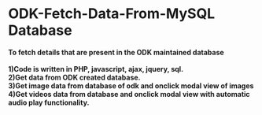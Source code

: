 # ODK-Fetch-Data-From-MySQL Database
<b> To fetch details that are present in the ODK maintained database<b>
  <br><br>
1)Code is written in PHP, javascript, ajax, jquery, sql.<br>
2)Get data from ODK created database.<br>
3)Get image data from database of odk and onclick modal view of images<br>
4)Get videos data from database and onclick modal view with automatic audio play functionality.<br>

